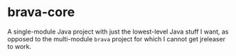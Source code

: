 # brava-core
A single-module Java project with just the lowest-level Java stuff I want, as opposed to the multi-module `brava` project for which I cannot get jreleaser to work.
